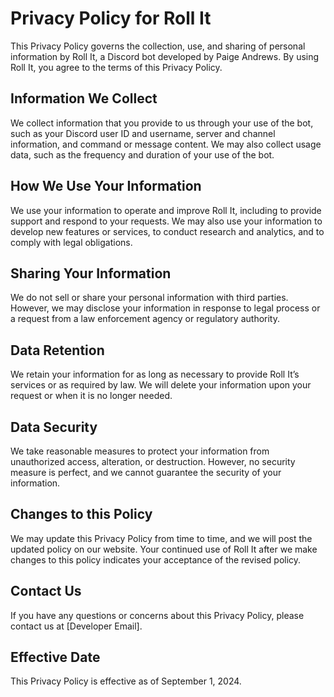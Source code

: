 # Privacy Policy for Roll It

This Privacy Policy governs the collection, use, and sharing of personal information by Roll It, a Discord bot developed by Paige Andrews. By using Roll It, you agree to the terms of this Privacy Policy.

## Information We Collect

We collect information that you provide to us through your use of the bot, such as your Discord user ID and username, server and channel information, and command or message content. We may also collect usage data, such as the frequency and duration of your use of the bot.

## How We Use Your Information

We use your information to operate and improve Roll It, including to provide support and respond to your requests. We may also use your information to develop new features or services, to conduct research and analytics, and to comply with legal obligations.

## Sharing Your Information

We do not sell or share your personal information with third parties. However, we may disclose your information in response to legal process or a request from a law enforcement agency or regulatory authority.

## Data Retention

We retain your information for as long as necessary to provide Roll It’s services or as required by law. We will delete your information upon your request or when it is no longer needed.

## Data Security

We take reasonable measures to protect your information from unauthorized access, alteration, or destruction. However, no security measure is perfect, and we cannot guarantee the security of your information.

## Changes to this Policy

We may update this Privacy Policy from time to time, and we will post the updated policy on our website. Your continued use of Roll It after we make changes to this policy indicates your acceptance of the revised policy.

## Contact Us

If you have any questions or concerns about this Privacy Policy, please contact us at [Developer Email].

## Effective Date

This Privacy Policy is effective as of September 1, 2024.
